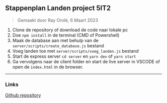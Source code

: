 ## Stappenplan Landen project 5IT2

> Gemaakt door Ray Orolé, 6 Maart 2023

1. Clone de repository of download de code naar lokale pc
2. Doe ```npm install``` in de terminal (CMD of Powershell)
3. Maak de database aan met behulp van de ```server/scripts/create_database.js``` bestand
4. Voeg landen toe met ```server/scripts/voeg_landen.js``` bestand
5. Start de express server ```cd server``` en ```yarn dev``` of ```yarn start```
6. Ga vervolgens naar de client folder en start de live server in VSCODE of open de `index.html` in de browser.

---
### Links

[Github repository]("https://github.com/rayorole/landen-project")